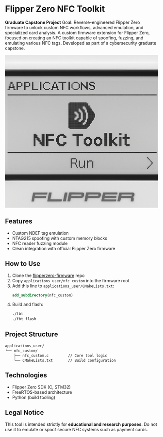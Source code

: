 # Flipper Zero NFC Toolkit

**Graduate Capstone Project**
Goal: Reverse-engineered Flipper Zero firmware to unlock custom NFC workflows, advanced emulation, and specialized card analysis.
A custom firmware extension for Flipper Zero, focused on creating an NFC toolkit capable of spoofing, fuzzing, and emulating various NFC tags. Developed as part of a cybersecurity graduate capstone.

![NFC Toolkit Demo](demo.png)

## Features
- Custom NDEF tag emulation
- NTAG215 spoofing with custom memory blocks
- NFC reader fuzzing module
- Clean integration with official Flipper Zero firmware

## How to Use
1. Clone the [flipperzero-firmware](https://github.com/flipperdevices/flipperzero-firmware) repo  
2. Copy `applications_user/nfc_custom` into the firmware root  
3. Add this line to `applications_user/CMakeLists.txt`:
   ```cmake
   add_subdirectory(nfc_custom)
   ```
4. Build and flash:
   ```bash
   ./fbt
   ./fbt flash
   ```

## Project Structure
```
applications_user/
└── nfc_custom/
    ├── nfc_custom.c         // Core tool logic
    └── CMakeLists.txt       // Build configuration
```

## Technologies
- Flipper Zero SDK (C, STM32)
- FreeRTOS-based architecture
- Python (build tooling)

## Legal Notice
This tool is intended strictly for **educational and research purposes**. Do not use it to emulate or spoof secure NFC systems such as payment cards.
